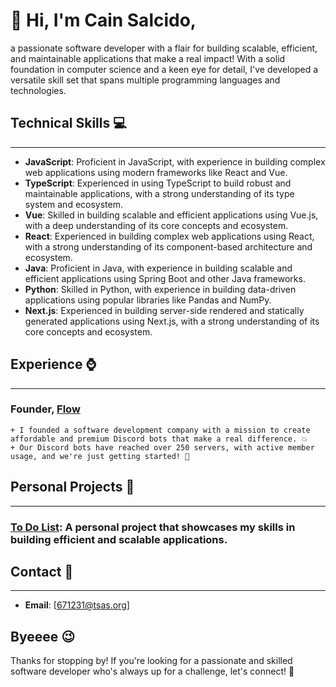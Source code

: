 

#  👋 Hi, I'm Cain Salcido, 
a passionate software developer with a flair for building scalable, efficient, and maintainable applications that make a real impact! With a solid foundation in computer science and a keen eye for detail, I've developed a versatile skill set that spans multiple programming languages and technologies.

## Technical Skills 💻
--------------------

* **JavaScript**: Proficient in JavaScript, with experience in building complex web applications using modern frameworks like React and Vue.
* **TypeScript**:  Experienced in using TypeScript to build robust and maintainable applications, with a strong understanding of its type system and ecosystem.
* **Vue**: Skilled in building scalable and efficient applications using Vue.js, with a deep understanding of its core concepts and ecosystem.
* **React**: Experienced in building complex web applications using React, with a strong understanding of its component-based architecture and ecosystem.
* **Java**: Proficient in Java, with experience in building scalable and efficient applications using Spring Boot and other Java frameworks.
* **Python**: Skilled in Python, with experience in building data-driven applications using popular libraries like Pandas and NumPy.
* **Next.js**: Experienced in building server-side rendered and statically generated applications using Next.js, with a strong understanding of its core concepts and ecosystem.


## Experience ⌚
--------------

### **Founder**, [Flow](https://github.com/flow-bots) 
	+ I founded a software development company with a mission to create affordable and premium Discord bots that make a real difference. 💥
	+ Our Discord bots have reached over 250 servers, with active member usage, and we're just getting started! 🚀

## Personal Projects 🔨
--------------------

### **[To Do List](https://github.com/cainsalcido/to-do)**: A personal project that showcases my skills in building efficient and scalable applications.

## Contact 📩
------------

* **Email**: [671231@tsas.org]

## Byeeee 😉 
Thanks for stopping by! If you're looking for a passionate and skilled software developer who's always up for a challenge, let's connect! 🤝
